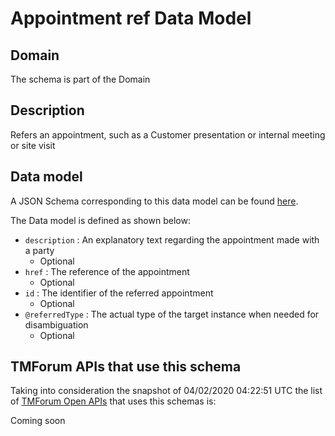 # Appointment ref Data Model

## Domain

The  schema is part of the  Domain

## Description

Refers an appointment, such as a Customer presentation or internal meeting or site visit

## Data model

A JSON Schema corresponding to this data model can be found
[here](https://github.com/tmforum-rand/schemas/blob/candidates/Customer/AppointmentRef.schema.json).

The Data model is defined as shown below:
- `description` : An explanatory text regarding the appointment made with a party
  - Optional
- `href` : The reference of the appointment
  - Optional
- `id` : The identifier of the referred appointment
  - Optional
- `@referredType` : The actual type of the target instance when needed for disambiguation
  - Optional




## TMForum APIs that use this schema

Taking into consideration the snapshot of 04/02/2020 04:22:51 UTC the list of [TMForum Open APIs](https://www.tmforum.org/open-apis/) that uses this schemas is:

Coming soon